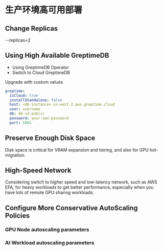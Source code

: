 
# 生产环境高可用部署

## Change Replicas

--replicas=2

## Using High Available GreptimeDB

- Using GreptimeDB Operator
- Switch to Cloud GreptimeDB

Upgrade with custom values

```yaml
greptime:
  isCloud: true
  installStandalone: false
  host: <db-instance>.us-west-2.aws.greptime.cloud
  user: username
  db: db-id-public
  password: your-own-password
  port: 5001
```

## Preserve Enough Disk Space

Disk space is critical for VRAM expansion and tiering, and also for GPU hot-migration.

## High-Speed Network

Considering switch to higher speed and low-latency network, such as AWS EFA, for heavy workloads to get better performance, especially when you have lots of remote GPU sharing workloads.

## Configure More Conservative AutoScaling Policies

### GPU Node autoscaling parameters

### AI Workload autoscaling parameters